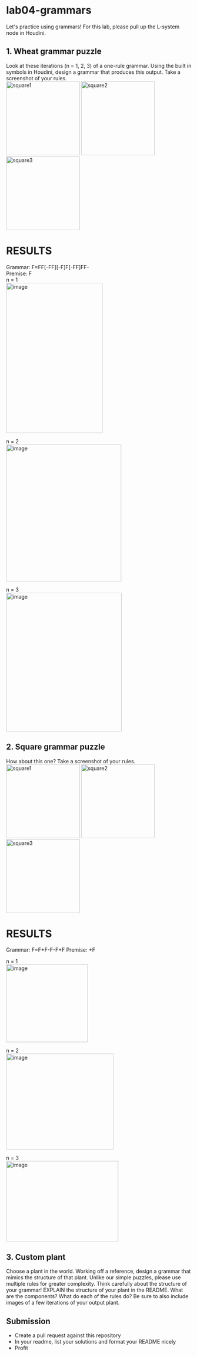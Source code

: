 # lab04-grammars
Let's practice using grammars! For this lab, please pull up the L-system node in Houdini.

## 1. Wheat grammar puzzle
Look at these iterations (n = 1, 2, 3) of a one-rule grammar. Using the built in symbols in Houdini, design a grammar that produces this output. Take a screenshot of your rules.\
<img width="200" alt="square1" src="https://user-images.githubusercontent.com/1758825/193949661-a3a0e1f7-7d68-4b9e-8384-d9991e1e9fd2.png">
<img width="200" alt="square2" src="https://user-images.githubusercontent.com/1758825/193949853-cf2306b3-3537-4c24-91b5-0a3083bc87c0.png">
<img width="200" alt="square3" src="https://user-images.githubusercontent.com/1758825/193949859-5e432b4b-f18d-48b5-a9e9-8d7dba255955.png">

# RESULTS
Grammar: F=FF[-FF][-F]F[-FF]FF-\
Premise: F\
n = 1\
<img width="262" height="407" alt="image" src="https://github.com/user-attachments/assets/4acb43ec-6573-4219-9bc2-a92387336d51" />

n = 2\
<img width="313" height="371" alt="image" src="https://github.com/user-attachments/assets/1b0956c6-a088-4f24-9c1e-4db4dfe385a1" />

n = 3\
<img width="314" height="376" alt="image" src="https://github.com/user-attachments/assets/1ac7c2a3-ca05-4409-a2e2-a88024993928" />

## 2. Square grammar puzzle
How about this one? Take a screenshot of your rules.\
<img width="200" alt="square1" src="https://user-images.githubusercontent.com/1758825/193949895-87cdfb43-da7c-4867-ab1b-107e1ba9d2a7.png">
<img width="200" alt="square2" src="https://user-images.githubusercontent.com/1758825/193949904-a9cdfe0f-319e-4ca8-9935-dd338217a7cf.png">
<img width="200" alt="square3" src="https://user-images.githubusercontent.com/1758825/193949910-928e5993-ce26-4681-80f8-ffeb54be4dcf.png">

# RESULTS
Grammar: F=F+F-F-F+F
Premise: +F

n = 1\
<img width="222" height="211" alt="image" src="https://github.com/user-attachments/assets/b33e4709-6fc8-42f1-9fd5-48a82a8050fc" />

n = 2\
<img width="292" height="260" alt="image" src="https://github.com/user-attachments/assets/99e5710f-3591-4488-b14d-4c2ce37cdfcf" />

n = 3\
<img width="305" height="218" alt="image" src="https://github.com/user-attachments/assets/e352e6ed-1aa4-4a8b-bf37-6b35f0345d1a" />



## 3. Custom plant
Choose a plant in the world. Working off a reference, design a grammar that mimics the structure of that plant. Unlike our simple puzzles, please use multiple rules for greater complexity. Think carefully about the structure of your grammar! EXPLAIN the structure of your plant in the README. What are the components? What do each of the rules do? Be sure to also include images of a few iterations of your output plant. 

## Submission
- Create a pull request against this repository
- In your readme, list your solutions and format your README nicely
- Profit
